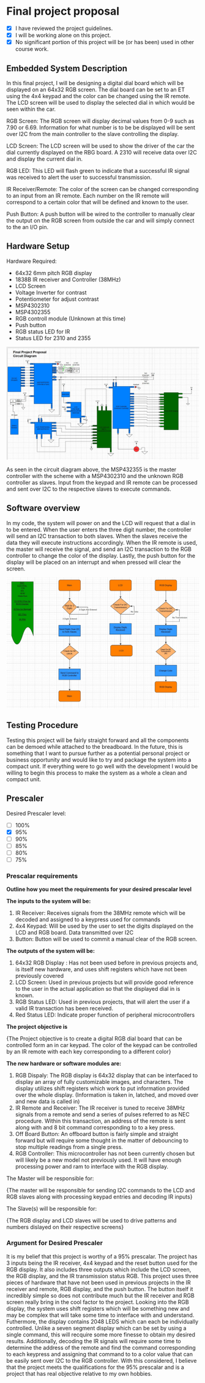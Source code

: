 # Final project proposal

- [x] I have reviewed the project guidelines.
- [x] I will be working alone on this project.
- [x] No significant portion of this project will be (or has been) used in other course work.

## Embedded System Description

In this final project, I will be designing a digital dial board
which will be displayed on an 64x32 RGB screen.  The dial board can be set to an ET using the 4x4 keypad and the color can be changed using the IR remote.  The LCD screen will be used to display the selected dial in which would be seen within the car.

RGB Screen: The RGB screen will display decimal values from 0-9 such as 7.90 or 6.69.  Information for what number is to be be displayed will be sent over I2C from the main controller to the slave controlling the display.

LCD Screen:  The LCD screen will be used to show the driver of the car the dial currently displayed on the RBG board.  A 2310 will receive data over I2C and display the current dial in.

RGB LED:  This LED will flash green to indicate that a successful IR signal was received to alert the user to successful transmission.

IR Receiver/Remote: The color of the screen can be changed corresponding to an input from an IR remote.  Each number on the IR remote will correspond to a certain color that will be defined and known to the user. 

Push Button:  A push button will be wired to the controller to manually clear the output on the RGB screen from outside the car and will simply connect to the an I/O pin.

## Hardware Setup

Hardware Required:
- 64x32 6mm pitch RGB display
- 1838B IR receiver and Controller (38MHz)
- LCD Screen
- Voltage Inverter for contrast
- Potentiometer for adjust contrast
- MSP4302310
- MSP4302355
- RGB controll module (Unknown at this time)
- Push button
- RGB status LED for IR
- Status LED for 2310 and 2355 


![Circuit Diagram](Final_Project_Proposal_Circuit_Diagram.jpg)

As seen in the circuit diagram above, the MSP432355 is the master controller with the scheme with a MSP4302310 and the unknown RGB controller as slaves. Input from the keypad and IR remote can be processed and sent over I2C to the respective slaves to execute commands.
## Software overview

In my code, the system will power on and the LCD will request that a dial in to be entered.  When the user enters the three digit number, the controller will send an I2C transaction to both slaves.  When the slaves receive the data they will execute instructions accordingly.  When the IR remote is used, the master will receive the signal, and send an I2C transaction to the RGB controller to change the color of the display.  Lastly, the push button for the display will be placed on an interrupt and when pressed will clear the screen.

![High Level Flow Chart](Final_Proposal_Flowchart.jpg)

## Testing Procedure

Testing this project will be fairly straight forward and all the components can be demoed while attached to the breadboard.  In the future, this is something that I want to pursue further as a potential personal project or business opportunity and would like to try and package the system into a compact unit.  If everything were to go well with the development I would be willing to begin this process to make the system as a whole a clean and compact unit.


## Prescaler

Desired Prescaler level: 

- [ ] 100%
- [x] 95% 
- [ ] 90% 
- [ ] 85% 
- [ ] 80% 
- [ ] 75% 

### Prescalar requirements 

**Outline how you meet the requirements for your desired prescalar level**

**The inputs to the system will be:**
1.  IR Receiver: Receives signals from the 38MHz remote which will be decoded and assigned to a keypress used for commands
2.  4x4 Keypad: Will be used by the user to set the digits displayed on the LCD and RGB board.  Data transmitted over I2C
3. Button: Button will be used to commit a manual clear of the RGB screen.

**The outputs of the system will be:**
1.   64x32 RGB Display : Has not been used before in previous projects and, is itself new hardware, and uses shift registers which have not been previously covered 
2. LCD Screen: Used in previous projects but will provide good reference to the user in the actual application so that the displayed dial in is known.
3.  RGB Status LED: Used in previous projects, that will alert the user if a valid IR transaction has been received.
4. Red Status LED: Indicate proper function of peripheral microcontrollers

**The project objective is**

{The Project objective is to create a digital RGB dial board that can be controlled form an in car keypad.  The color of the keypad can be controlled by an IR remote with each key corresponding to a different color}

**The new hardware or software modules are:**
1. RGB Dispaly: The RGB display is 64x32 display that can be interfaced to display an array of fully customizable images, and characters.  The display utilizes shift registers which work to put information provided over the whole display. (Information is taken in, latched, and moved over and new data is called in)
2. IR Remote and Receiver: The IR receiver is tuned to receive 38MHz signals from a remote and send a series of pulses referred to as NEC procedure.  Within this transaction, an address of the remote is sent along with and 8 bit command corresponding to to a key press.
3. Off Board Button:  An offboard button is fairly simple and straight forward but will require some thought in the matter of debouncing to stop multiple readings from a single press.
4. RGB Controller: This microcontroller has not been currently chosen but will likely be a new model not previously used.  It will have enough processing power and ram to interface with the RGB display.


The Master will be responsible for:

{The master will be responsible for sending I2C commands to the LCD and RGB slaves along with processing keypad entries and decoding IR inputs}

The Slave(s) will be responsible for:

{The RGB display and LCD slaves will be used to drive patterns and numbers dislayed on their respective screens}



### Argument for Desired Prescaler

It is my belief that this project is worthy of a 95% prescalar.  The project has 3 inputs being the IR receiver, 4x4 keypad and the reset button used for the RGB display.  It also includes three outputs which include the LCD screen, the RGB display, and the IR transmission status RGB.  This project uses three pieces of hardware that have not been used in previous projects in the IR receiver and remote, RGB display, and the push button.  The button itself it incredibly simple so does not contribute much but the IR receiver and RGB screen really bring in the cool factor to the project.  Looking into the RGB display, the system uses shift registers which will be something new and may be complex that will take some time to interface with and understand.  Futhermore, the display contains 2048 LEDS which can each be individually controlled.  Unlike a seven segment display which can be set by using a single command, this will recquire some more finesse to obtain my desired results.  Additionally, decoding the IR signals will require some time to determine the address of the remote and find the command corresponding to each keypress and assigning that command to to a color value that can be easily sent over I2C to the RGB controller.  With this considered, I believe that the project meets the qualifications for the 95% prescalar and is a project that has real objective relative to my own hobbies.


